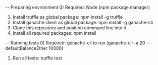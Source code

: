 -- Preparing environment
0) Required: Node (npm package manager)
1) Install truffle as global package: npm install -g truffle
2) Install ganache client as global package: npm install -g ganache-cli
3) Clone this repository and position command line into it
4) Install all required packages: npm install

-- Running tests
0) Required: genache-cli to run (ganache-cli -a 20 --defaultBalanceEther 10000)
1) Run all tests: truffle test
